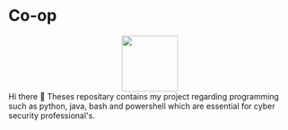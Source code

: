 # Co-op
<div id="header" align="center">
  <img src="https://media2.giphy.com/media/3kPDmoWdBpQPNhCnUG/giphy.gif" width="100"/>
</div>
Hi there 👋
Theses repositary contains my project regarding programming such as python, java, bash and powershell which are essential for cyber security professional's.
